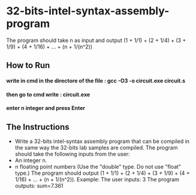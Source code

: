 # 32-bits-intel-syntax-assembly-program
The program should take n as input and output (1 + 1/1) + (2 + 1/4) + (3 + 1/9) + (4 + 1/16) + ... + (n + 1/(n^2))
##
## How to Run
#### write in cmd in the directore of the file : gcc -O3 -o circuit.exe circuit.s
#### then go to cmd write : circuit.exe
#### enter n integer and press Enter
##
## The Instructions
* Write a 32-bits intel-syntax assembly program that can be compiled in the same way the 32-bits lab samples are compiled.
The program should take the following inputs from the user:
* An integer n.
* n floating point numbers (Use the "double" type. Do not use "float" type.)
The program should output (1 + 1/1) + (2 + 1/4) + (3 + 1/9) + (4 + 1/16) + ... + (n + 1/(n^2)).
Example:
The user inputs: 3
The program outputs: sum=7.361
